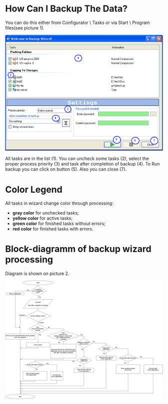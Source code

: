 # How Can I Backup The Data?

You can do this either from Configurator \ Tasks or via Start \ Program files(see picture 1).

![Image 1 - Backup Wizard View](./Image%201%20-%20Backup%20Wizard%20View.png)

All tasks are in the list (1). You can uncheck some tasks (2), select the proper process priority (3) and task after completion of backup (4). To Run backup you can click on button (5). Also you can close (7).</P>

# Color Legend

All tasks in wizard change color through processing:
- **gray color** for unchecked tasks;
- **yellow color** for active tasks;
- **green color** for finished tasks without errors;
- **red color** for finished tasks with errors.

# Block-diagramm of backup wizard processing

Diagram is shown on picture 2.

![Image 2 - Backup Wizard Block Diagram](./Image%202%20-%20Backup%20Wizard%20Block%20Diagram.png)
